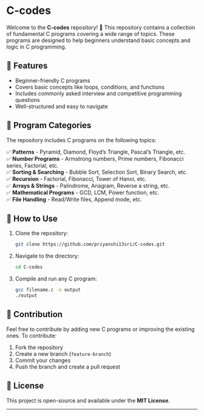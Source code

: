 # C-codes

Welcome to the **C-codes** repository! 🚀 This repository contains a collection of fundamental C programs covering a wide range of topics. These programs are designed to help beginners understand basic concepts and logic in C programming.

## 📌 Features
- Beginner-friendly C programs
- Covers basic concepts like loops, conditions, and functions
- Includes commonly asked interview and competitive programming questions
- Well-structured and easy to navigate

## 📂 Program Categories
The repository includes C programs on the following topics:

✅ **Patterns** - Pyramid, Diamond, Floyd’s Triangle, Pascal’s Triangle, etc.  
✅ **Number Programs** - Armstrong numbers, Prime numbers, Fibonacci series, Factorial, etc.  
✅ **Sorting & Searching** - Bubble Sort, Selection Sort, Binary Search, etc.  
✅ **Recursion** - Factorial, Fibonacci, Tower of Hanoi, etc.  
✅ **Arrays & Strings** - Palindrome, Anagram, Reverse a string, etc.  
✅ **Mathematical Programs** - GCD, LCM, Power function, etc.  
✅ **File Handling** - Read/Write files, Append mode, etc.  

## 📜 How to Use
1. Clone the repository:
   ```sh
   git clone https://github.com/priyanshi13sri/C-codes.git
   ```
2. Navigate to the directory:
   ```sh
   cd C-codes
   ```
3. Compile and run any C program:
   ```sh
   gcc filename.c -o output
   ./output
   ```

## 📌 Contribution
Feel free to contribute by adding new C programs or improving the existing ones. To contribute:
1. Fork the repository
2. Create a new branch (`feature-branch`)
3. Commit your changes
4. Push the branch and create a pull request

## 📄 License
This project is open-source and available under the **MIT License**.

---

